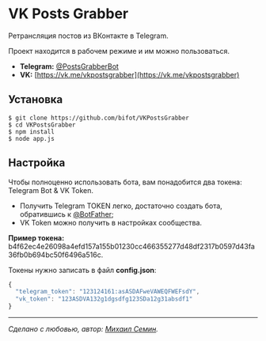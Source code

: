 # VK Posts Grabber

Ретрансляция постов из ВКонтакте в Telegram.

Проект находится в рабочем режиме и им можно пользоваться.

- **Telegram:** [@PostsGrabberBot](https://t.me/postsgrabberbot)
- **VK:** [https://vk.me/vkpostsgrabber](https://vk.me/vkpostsgrabber)

## Установка

```
$ git clone https://github.com/bifot/VKPostsGrabber
$ cd VKPostsGrabber
$ npm install
$ node app.js
```

## Настройка

Чтобы полноценно использовать бота, вам понадобится два токена: Telegram Bot & VK Token.

- Получить Telegram TOKEN легко, достаточно создать бота, обратившись к [@BotFather](https://t.me/botfather);
- VK Token можно получить в настройках сообщества.

**Пример токена:** b4f62ec4e26098a4efd157a155b01230cc466355277d48df2317b0597d43fa36fb0b694bc50f6496a516c.

Токены нужно записать в файл **config.json**:

```javascript
{
  "telegram_token": "123124161:asASDAFweVAWEQFWEFsdY",
  "vk_token": "123ASDVA132g1dgsdfg123SDa12g31absdf1"
}
```
_________
  
*Сделано с любовью, автор: [Михаил Семин](http://bifot.ru).*